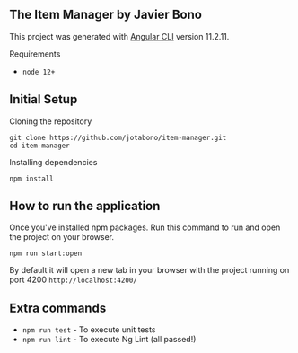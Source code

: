 ## The Item Manager by Javier Bono

This project was generated with [Angular CLI](https://github.com/angular/angular-cli) version 11.2.11.

Requirements
- `node 12+`

## Initial Setup

Cloning the repository
```
git clone https://github.com/jotabono/item-manager.git
cd item-manager
```

Installing dependencies
```
npm install
```

## How to run the application

Once you've installed npm packages. Run this command to run and open the project on your browser.
```
npm run start:open
```

By default it will open a new tab in your browser with the project running on port 4200 `http://localhost:4200/`

## Extra commands
- `npm run test` - To execute unit tests
- `npm run lint` - To execute Ng Lint (all passed!)
